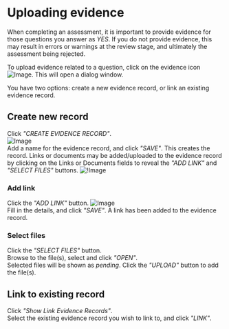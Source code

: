 # Uploading evidence

When completing an assessment, it is important to provide evidence for those questions you answer as _YES_. If you do not provide evidence, this may result in errors or warnings at the review stage, and ultimately the assessment being rejected.

To upload evidence related to a question, click on the evidence icon ![Image](/assets/screenshots/jobs/evidenceIcon.png).  This will open a dialog window. 

You have two options: create a new evidence record, or link an existing evidence record.

## Create new record
Click _"CREATE EVIDENCE RECORD"_.  
![Image](/assets/screenshots/jobs/evidence-newrecord.png)  
Add a name for the evidence record, and click _"SAVE"_. This creates the record. Links or documents may be added/uploaded to the evidence record by clicking on the Links or Documents fields to reveal the _"ADD LINK"_ and _"SELECT FILES"_ buttons.
![!Image](/assets/screenshots/jobs/evidence-add-link-doc.png)  

### Add link
Click the _"ADD LINK"_ button. 
![Image](/assets/screenshots/jobs/evidence-addlink.png)  
Fill in the details, and click _"SAVE"_.
A link has been added to the evidence record.

### Select files
Click the _"SELECT FILES"_ button.  
Browse to the file(s), select and click _"OPEN"_.  
Selected files will be shown as _pending_. Click the _"UPLOAD"_ button to add the file(s).

## Link to existing record
Click _"Show Link Evidence Records"_.  
Select the existing evidence record you wish to link to, and click _"LINK"_.
